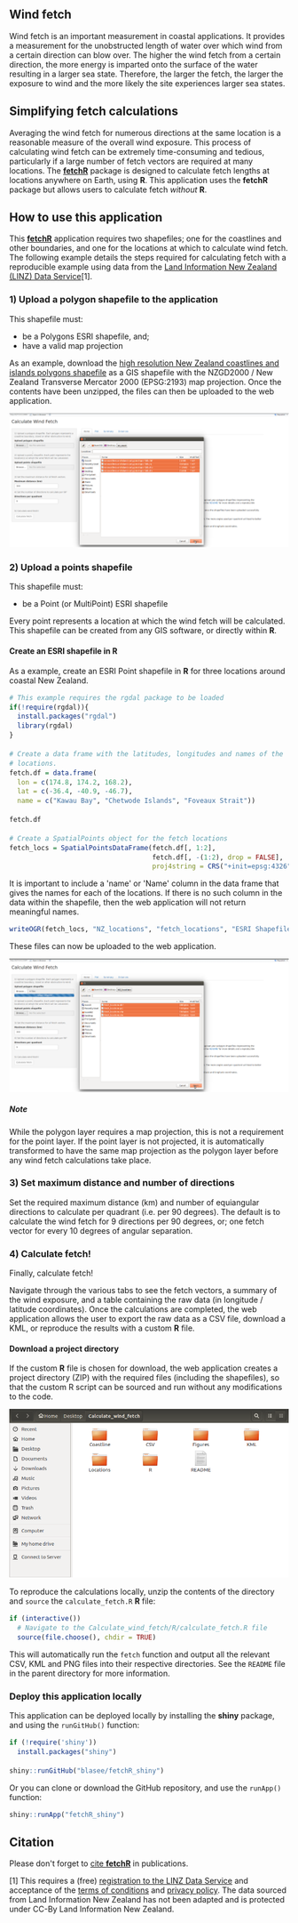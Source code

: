 Wind fetch
----------

Wind fetch is an important measurement in coastal applications. It provides a measurement for the unobstructed length of water over which wind from a certain direction can blow over. The higher the wind fetch from a certain direction, the more energy is imparted onto the surface of the water resulting in a larger sea state. Therefore, the larger the fetch, the larger the exposure to wind and the more likely the site experiences larger sea states.

Simplifying fetch calculations
------------------------------

Averaging the wind fetch for numerous directions at the same location is a reasonable measure of the overall wind exposure. This process of calculating wind fetch can be extremely time-consuming and tedious, particularly if a large number of fetch vectors are required at many locations. The [**fetchR**](https://github.com/blasee/fetchR) package is designed to calculate fetch lengths at locations anywhere on Earth, using **R**. This application uses the **fetchR** package but allows users to calculate fetch *without* **R**.

How to use this application
---------------------------

This [**fetchR**](https://github.com/blasee/fetchR) application requires two shapefiles; one for the coastlines and other boundaries, and one for the locations at which to calculate wind fetch. The following example details the steps required for calculating fetch with a reproducible example using data from the [Land Information New Zealand (LINZ) Data Service](https://data.linz.govt.nz/)[1].

### 1) Upload a polygon shapefile to the application

This shapefile must:

-   be a Polygons ESRI shapefile, and;
-   have a valid map projection

As an example, download the [high resolution New Zealand coastlines and islands polygons shapefile](https://data.linz.govt.nz/layer/1153-nz-coastlines-and-islands-polygons-topo-150k/) as a GIS shapefile with the NZGD2000 / New Zealand Transverse Mercator 2000 (EPSG:2193) map projection. Once the contents have been unzipped, the files can then be uploaded to the web application.

![](./figures/upload_poly.png)

### 2) Upload a points shapefile

This shapefile must:

-   be a Point (or MultiPoint) ESRI shapefile

Every point represents a location at which the wind fetch will be calculated. This shapefile can be created from any GIS software, or directly within **R**.

#### Create an ESRI shapefile in **R**

As a example, create an ESRI Point shapefile in **R** for three locations around coastal New Zealand.

``` r
# This example requires the rgdal package to be loaded
if(!require(rgdal)){
  install.packages("rgdal")
  library(rgdal)
}

# Create a data frame with the latitudes, longitudes and names of the
# locations.
fetch.df = data.frame(
  lon = c(174.8, 174.2, 168.2),
  lat = c(-36.4, -40.9, -46.7),
  name = c("Kawau Bay", "Chetwode Islands", "Foveaux Strait"))

fetch.df

# Create a SpatialPoints object for the fetch locations
fetch_locs = SpatialPointsDataFrame(fetch.df[, 1:2], 
                                    fetch.df[, -(1:2), drop = FALSE],
                                    proj4string = CRS("+init=epsg:4326"))
```

It is important to include a 'name' or 'Name' column in the data frame that gives the names for each of the locations. If there is no such column in the data within the shapefile, then the web application will not return meaningful names.

``` r
writeOGR(fetch_locs, "NZ_locations", "fetch_locations", "ESRI Shapefile")
```

These files can now be uploaded to the web application.

![](./figures/upload_point.png)

##### Note

While the polygon layer requires a map projection, this is not a requirement for the point layer. If the point layer is not projected, it is automatically transformed to have the same map projection as the polygon layer before any wind fetch calculations take place.

### 3) Set maximum distance and number of directions

Set the required maximum distance (km) and number of equiangular directions to calculate per quadrant (i.e. per 90 degrees). The default is to calculate the wind fetch for 9 directions per 90 degrees, or; one fetch vector for every 10 degrees of angular separation.

### 4) Calculate fetch!

Finally, calculate fetch!

Navigate through the various tabs to see the fetch vectors, a summary of the wind exposure, and a table containing the raw data (in longitude / latitude coordinates). Once the calculations are completed, the web application allows the user to export the raw data as a CSV file, download a KML, or reproduce the results with a custom **R** file.

#### Download a project directory

If the custom **R** file is chosen for download, the web application creates a project directory (ZIP) with the required files (including the shapefiles), so that the custom R script can be sourced and run without any modifications to the code.

![](./figures/project_directory.png)

To reproduce the calculations locally, unzip the contents of the directory and `source` the `calculate_fetch.R` **R** file:

``` r
if (interactive())
  # Navigate to the Calculate_wind_fetch/R/calculate_fetch.R file
  source(file.choose(), chdir = TRUE)
```

This will automatically run the `fetch` function and output all the relevant CSV, KML and PNG files into their respective directories. See the `README` file in the parent directory for more information.

### Deploy this application locally

This application can be deployed locally by installing the **shiny** package, and using the `runGitHub()` function:

``` r
if (!require('shiny')) 
  install.packages("shiny")

shiny::runGitHub("blasee/fetchR_shiny")
```

Or you can clone or download the GitHub repository, and use the `runApp()` function:

``` r
shiny::runApp("fetchR_shiny")
```

Citation
--------

Please don't forget to [cite **fetchR**](https://github.com/blasee/fetchR#citation) in publications.

[1] This requires a (free) [registration to the LINZ Data Service](https://data.linz.govt.nz/accounts/register/) and acceptance of the [terms of conditions](https://data.linz.govt.nz/terms-of-use/) and [privacy policy](https://data.linz.govt.nz/privacy-policy/). The data sourced from Land Information New Zealand has not been adapted and is protected under CC-By Land Information New Zealand.
